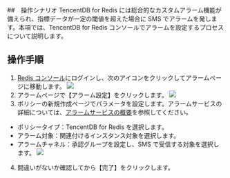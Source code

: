 ﻿##　操作シナリオ
TencentDB for Redis には総合的なカスタムアラーム機能が備えられ、指標データが一定の閾値を超えた場合に SMS でアラームを発します。本項では、TencentDB for Redis コンソールでアラームを設定するプロセスについて説明します。

## 操作手順
1. [Redis コンソール](https://console.cloud.tencent.com/redis)にログインし、次のアイコンをクリックしてアラームページに移動します。
![](https://main.qcloudimg.com/raw/51fe5d9b8490699db4211ed7980f9b14.png)
2. アラームページで【アラーム設定】をクリックします。
![](https://main.qcloudimg.com/raw/256855352c13bcca7ad5e21ab18304e8.png)
3. ポリシーの新規作成ページでパラメータを設定します。アラームサービスの詳細については、[アラームサービスの概要](https://cloud.tencent.com/document/product/248/6126)を参照してください。
 - ポリシータイプ：TencentDB for Redis を選択します。
 - アラーム対象：関連付けるインスタンス対象を選択します。
 - アラームチャネル：承認グループを設定し、SMS で受信する対象を選択します。
![](https://main.qcloudimg.com/raw/09bbe7a937f717511e99062f52ea9024.jpg)
4. 間違いがないか確認してから【完了】をクリックします。

